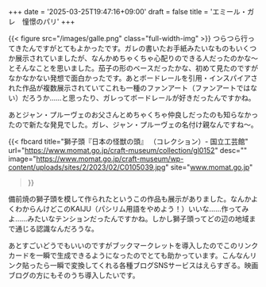 +++
date = '2025-03-25T19:47:16+09:00'
draft = false
title = 'エミール・ガレ　憧憬のパリ'
+++

{{< figure src="/images/galle.png" class="full-width-img" >}}
つらつら行ってきたんですがとてもよかったです。ガレの書いたお手紙みたいなものもいくつか展示されていましたが、なんかめちゃくちゃ心配りのできる人だったのかな〜とそんなことを思いました。茄子の形のベースだったかな、初めて見たのですがなかなかない発想で面白かったです。あとボードレールを引用・インスパイアされた作品が複数展示されていてこれも一種のファンアート（ファンアートではない）だろうか……と思ったり、ガレってボードレールが好きだったんですかね。

あとジャン・プルーヴェのお父さんとめちゃくちゃ仲良しだったのも知らなかったので新たな発見でした。ガレ、ジャン・プルーヴェの名付け親なんですね〜。

{{< fbcard
  title="獅子頭『日本の怪獣の頭』 （コレクション）- 国立工芸館"
  url="https://www.momat.go.jp/craft-museum/collection/gl0152"
  desc=""
  image="https://www.momat.go.jp/craft-museum/wp-content/uploads/sites/2/2023/02/C0105039.jpg"
  site="www.momat.go.jp"
>}}

備前焼の獅子頭を模して作られたというこの作品も展示がありました。なんかよくわからんけどこのKAIJU（パシリム用語をやめよう！）いいな……作ってみよ……みたいなテンションだったんですかね。しかし獅子頭ってどの辺の地域まで通じる認識なんだろうな。

あとすごいどうでもいいのですがブックマークレットを導入したのでこのリンクカードを一瞬で生成できるようになったのでとても助かっています。こんなんリンク貼ったら一瞬で変換してくれる各種ブログSNSサービスはえらすぎる。映画ブログの方にもそのうち導入したいです。
